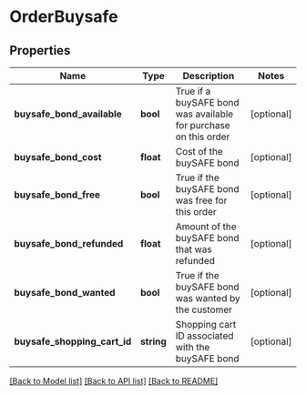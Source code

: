 # OrderBuysafe

## Properties
Name | Type | Description | Notes
------------ | ------------- | ------------- | -------------
**buysafe_bond_available** | **bool** | True if a buySAFE bond was available for purchase on this order | [optional] 
**buysafe_bond_cost** | **float** | Cost of the buySAFE bond | [optional] 
**buysafe_bond_free** | **bool** | True if the buySAFE bond was free for this order | [optional] 
**buysafe_bond_refunded** | **float** | Amount of the buySAFE bond that was refunded | [optional] 
**buysafe_bond_wanted** | **bool** | True if the buySAFE bond was wanted by the customer | [optional] 
**buysafe_shopping_cart_id** | **string** | Shopping cart ID associated with the buySAFE bond | [optional] 

[[Back to Model list]](../README.md#documentation-for-models) [[Back to API list]](../README.md#documentation-for-api-endpoints) [[Back to README]](../README.md)


